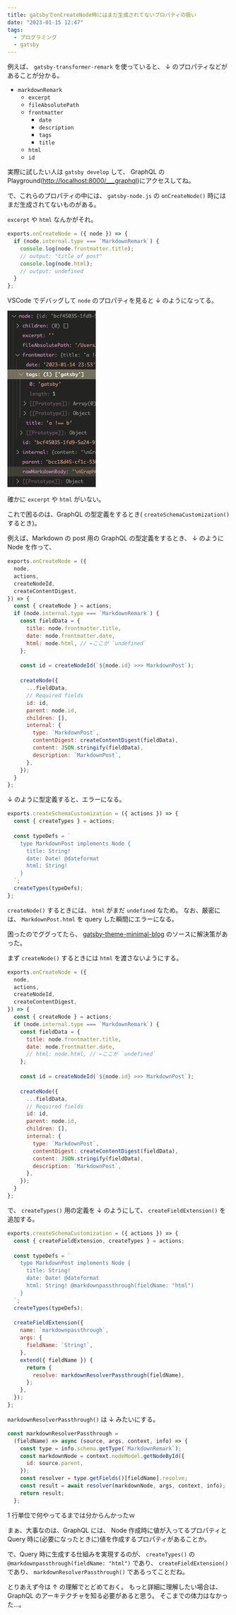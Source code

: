 ```yaml
---
title: gatsbyでonCreateNode時にはまだ生成されてないプロパティの扱い
date: "2023-01-15 12:47"
tags:
  - プログラミング
  - gatsby
---
```


例えば、 `gatsby-transformer-remark` を使っていると、
↓ のプロパティなどがあることが分かる。

- `markdownRemark`
  - `excerpt`
  - `fileAbsolutePath`
  - `frontmatter`
    - `date`
    - `description`
    - `tags`
    - `title`
  - `html`
  - `id`

実際に試したい人は `gatsby develop` して、
GraphQL の Playground(<http://localhost:8000/___graphql>)にアクセスしてね。

で、これらのプロパティの中には、
`gatsby-node.js` の `onCreateNode()` 時にはまだ生成されてないものがある。

`excerpt` や `html` なんかがそれ。

```js
exports.onCreateNode = ({ node }) => {
  if (node.internal.type === `MarkdownRemark`) {
    console.log(node.frontmatter.title);
    // output: "title of post"
    console.log(node.html);
    // output: undefined
  }
};
```

VSCode でデバッグして `node` のプロパティを見ると ↓ のようになってる。

![undefined_property_when_on-create-node](./images/undefined_property_when_on-create-node.png)

確かに `excerpt` や `html` がいない。

これで困るのは、GraphQL の型定義をするとき( `createSchemaCustomization()` するとき)。

例えば、Markdown の post 用の GraphQL の型定義をするとき、
↓ のように Node を作って、

```js
exports.onCreateNode = ({
  node,
  actions,
  createNodeId,
  createContentDigest,
}) => {
  const { createNode } = actions;
  if (node.internal.type === `MarkdownRemark`) {
    const fieldData = {
      title: node.frontmatter.title,
      date: node.frontmatter.date,
      html: node.html, // ←ここが `undefined`
    };

    const id = createNodeId(`${node.id} >>> MarkdownPost`);

    createNode({
      ...fieldData,
      // Required fields
      id: id,
      parent: node.id,
      children: [],
      internal: {
        type: `MarkdownPost`,
        contentDigest: createContentDigest(fieldData),
        content: JSON.stringify(fieldData),
        description: `MarkdownPost`,
      },
    });
  }
};
```

↓ のように型定義すると、エラーになる。

```js
exports.createSchemaCustomization = ({ actions }) => {
  const { createTypes } = actions;

  const typeDefs = `
    type MarkdownPost implements Node {
      title: String!
      date: Date! @dateformat
      html: String!
    }
  `;
  createTypes(typeDefs);
};
```

`createNode()` するときには、 `html` がまだ `undefined` なため。
なお、厳密には、 `MarkdownPost.html` を query した瞬間にエラーになる。

困ったのでググってたら、
[gatsby-theme-minimal-blog](https://github.com/LekoArts/gatsby-themes/blob/main/themes/gatsby-theme-minimal-blog-core/gatsby-node.js)
のソースに解決策があった。

まず `createNode()` するときには `html` を渡さないようにする。

```js
exports.onCreateNode = ({
  node,
  actions,
  createNodeId,
  createContentDigest,
}) => {
  const { createNode } = actions;
  if (node.internal.type === `MarkdownRemark`) {
    const fieldData = {
      title: node.frontmatter.title,
      date: node.frontmatter.date,
      // html: node.html, // ←ここが `undefined`
    };

    const id = createNodeId(`${node.id} >>> MarkdownPost`);

    createNode({
      ...fieldData,
      // Required fields
      id: id,
      parent: node.id,
      children: [],
      internal: {
        type: `MarkdownPost`,
        contentDigest: createContentDigest(fieldData),
        content: JSON.stringify(fieldData),
        description: `MarkdownPost`,
      },
    });
  }
};
```

で、 `createTypes()` 用の定義を ↓ のようにして、
`createFieldExtension()` を追加する。

```js
exports.createSchemaCustomization = ({ actions }) => {
  const { createFieldExtension, createTypes } = actions;

  const typeDefs = `
    type MarkdownPost implements Node {
      title: String!
      date: Date! @dateformat
      html: String! @markdownpassthrough(fieldName: "html")
    }
  `;
  createTypes(typeDefs);

  createFieldExtension({
    name: `markdownpassthrough`,
    args: {
      fieldName: `String!`,
    },
    extend({ fieldName }) {
      return {
        resolve: markdownResolverPassthrough(fieldName),
      };
    },
  });
};
```

`markdownResolverPassthrough()` は ↓ みたいにする。

```js
const markdownResolverPassthrough =
  (fieldName) => async (source, args, context, info) => {
    const type = info.schema.getType(`MarkdownRemark`);
    const markdownNode = context.nodeModel.getNodeById({
      id: source.parent,
    });
    const resolver = type.getFields()[fieldName].resolve;
    const result = await resolver(markdownNode, args, context, info);
    return result;
  };
```

1 行単位で何やってるまでは分からんかったｗ

まぁ、大事なのは、GraphQL には、
Node 作成時に値が入ってるプロパティと
Query 時に(必要になったときに)値を作成するプロパティがあることか。

で、Query 時に生成する仕組みを実現するのが、
`createTypes()` の
`@markdownpassthrough(fieldName: "html")`
であり、
`createFieldExtension()`
であり、
`markdownResolverPassthrough()`
であるってことだね。

とりあえず今は ↑ の理解でとどめておく。
もっと詳細に理解したい場合は、GraphQL のアーキテクチャを知る必要があると思う。
そこまでの体力はなかった...。
